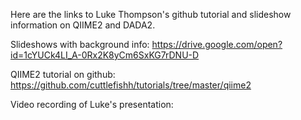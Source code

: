 Here are the links to Luke Thompson's github tutorial and slideshow information on QIIME2 and DADA2. 

Slideshows with background info:
https://drive.google.com/open?id=1cYUCk4LI_A-0Rx2K8yCm6SxKG7rDNU-D

QIIME2 tutorial on github: 
https://github.com/cuttlefishh/tutorials/tree/master/qiime2

Video recording of Luke's presentation:

